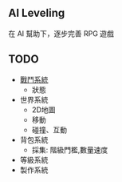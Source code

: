 ## AI Leveling
在 AI 幫助下，逐步完善 RPG 遊戲

## TODO
- [戰鬥系統](battle)
  - 狀態
- 世界系統
  - 2D地圖
  - 移動
  - 碰撞、互動
- 背包系統
  - 採集: 階級門檻,數量速度
- 等級系統
- 製作系統
